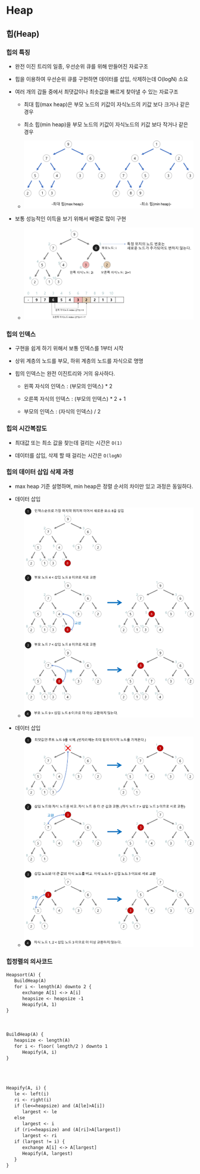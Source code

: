 # Heap

## 힙(Heap)

### 힙의 특징

- 완전 이진 트리의 일종, 우선순위 큐를 위해 만들어진 자료구조

- 힙을 이용하여 우선순위 큐를 구현하면 데이터를 삽입, 삭제하는데 O(logN) 소요

- 여러 개의 갑들 중에서 최댓값이나 최솟값을 빠르게 찾아낼 수 있는 자료구조

  - 최대 힙(max heap)은 부모 노드의 키값이 자식노드의 키값 보다 크거나 같은 경우

  - 최소 힙(min heap)을 부모 노드의 키값이 자식노드의 키값 보다 작거나 같은 경우

  - ![img01](./img/heap_01.png)

- 보통 성능적인 이득을 보기 위해서 배열로 많이 구현

  - ![img02](./img/heap_02.png)

### 힙의 인덱스

- 구현을 쉽게 하기 위해서 보통 인덱스를 1부터 시작

- 상위 계층의 노드를 부모, 하위 계층의 노드를 자식으로 명명

- 힙의 인덱스는 완전 이진트리와 거의 유사하다.

  - 왼쪽 자식의 인덱스 : (부모의 인덱스) \* 2

  - 오른쪽 자식의 인덱스 : (부모의 인덱스) \* 2 + 1

  - 부모의 인덱스 : (자식의 인덱스) / 2

### 힙의 시간복잡도

- 최대값 또는 최소 값을 찾는데 걸리는 시간은 `O(1)`

- 데이터를 삽입, 삭제 할 때 걸리는 시간은 `O(logN)`

### 힙의 데이터 삽입 삭제 과정

- max heap 기준 설명하며, min heap은 정렬 순서의 차이만 있고 과정은 동일하다.

- 데이터 삽입

  - ![img03](./img/heap_03.png)

- 데이터 삽입

  - ![img04](./img/heap_04.png)

### 힙정렬의 의사코드

```
Heapsort(A) {
   BuildHeap(A)
   for i <- length(A) downto 2 {
      exchange A[1] <-> A[i]
      heapsize <- heapsize -1
      Heapify(A, 1)
}



BuildHeap(A) {
   heapsize <- length(A)
   for i <- floor( length/2 ) downto 1
      Heapify(A, i)
}




Heapify(A, i) {
   le <- left(i)
   ri <- right(i)
   if (le<=heapsize) and (A[le]>A[i])
      largest <- le
   else
      largest <- i
   if (ri<=heapsize) and (A[ri]>A[largest])
      largest <- ri
   if (largest != i) {
      exchange A[i] <-> A[largest]
      Heapify(A, largest)
   }
}
```

